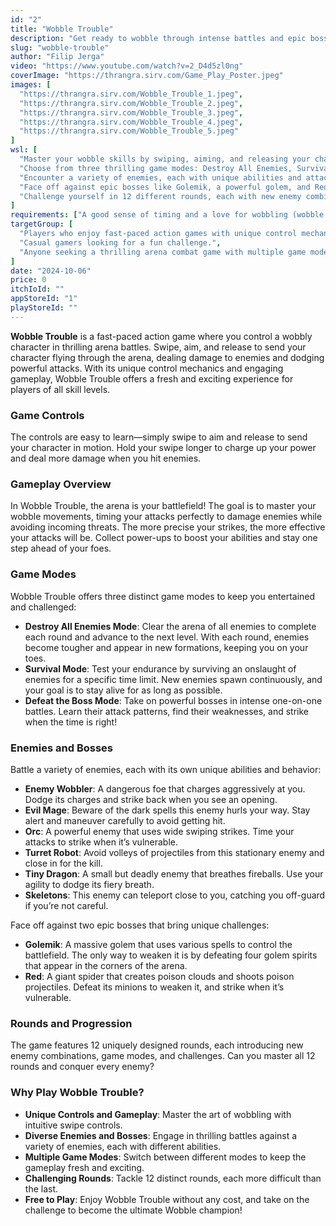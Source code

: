 ```yaml
---
id: "2"
title: "Wobble Trouble"
description: "Get ready to wobble through intense battles and epic boss fights in Wobble Trouble! Swipe, aim, and release to control your wobbly character, defeat various enemies, and master three different game modes."
slug: "wobble-trouble"
author: "Filip Jerga"
video: "https://www.youtube.com/watch?v=2_D4d5zl0ng"
coverImage: "https://thrangra.sirv.com/Game_Play_Poster.jpeg"
images: [
  "https://thrangra.sirv.com/Wobble_Trouble_1.jpeg",
  "https://thrangra.sirv.com/Wobble_Trouble_2.jpeg",
  "https://thrangra.sirv.com/Wobble_Trouble_3.jpeg",
  "https://thrangra.sirv.com/Wobble_Trouble_4.jpeg",
  "https://thrangra.sirv.com/Wobble_Trouble_5.jpeg"
]
wsl: [
  "Master your wobble skills by swiping, aiming, and releasing your character to deal damage.",
  "Choose from three thrilling game modes: Destroy All Enemies, Survival, and Defeat the Boss.",
  "Encounter a variety of enemies, each with unique abilities and attack patterns.",
  "Face off against epic bosses like Golemik, a powerful golem, and Red, a monstrous spider.",
  "Challenge yourself in 12 different rounds, each with new enemy combinations and game modes."
]
requirements: ["A good sense of timing and a love for wobbling (wobble experience optional!)"]
targetGroup: [
  "Players who enjoy fast-paced action games with unique control mechanics.",
  "Casual gamers looking for a fun challenge.",
  "Anyone seeking a thrilling arena combat game with multiple game modes."
]
date: "2024-10-06"
price: 0
itchIoId: ""
appStoreId: "1"
playStoreId: ""
---
```


**Wobble Trouble** is a fast-paced action game where you control a wobbly character in thrilling arena battles. Swipe, aim, and release to send your character flying through the arena, dealing damage to enemies and dodging powerful attacks. With its unique control mechanics and engaging gameplay, Wobble Trouble offers a fresh and exciting experience for players of all skill levels.

### **Game Controls**

The controls are easy to learn—simply swipe to aim and release to send your character in motion. Hold your swipe longer to charge up your power and deal more damage when you hit enemies.

### **Gameplay Overview**

In Wobble Trouble, the arena is your battlefield! The goal is to master your wobble movements, timing your attacks perfectly to damage enemies while avoiding incoming threats. The more precise your strikes, the more effective your attacks will be. Collect power-ups to boost your abilities and stay one step ahead of your foes.

### **Game Modes**

Wobble Trouble offers three distinct game modes to keep you entertained and challenged:

- **Destroy All Enemies Mode**: Clear the arena of all enemies to complete each round and advance to the next level. With each round, enemies become tougher and appear in new formations, keeping you on your toes.
- **Survival Mode**: Test your endurance by surviving an onslaught of enemies for a specific time limit. New enemies spawn continuously, and your goal is to stay alive for as long as possible.
- **Defeat the Boss Mode**: Take on powerful bosses in intense one-on-one battles. Learn their attack patterns, find their weaknesses, and strike when the time is right!

### **Enemies and Bosses**

Battle a variety of enemies, each with its own unique abilities and behavior:

- **Enemy Wobbler**: A dangerous foe that charges aggressively at you. Dodge its charges and strike back when you see an opening.
- **Evil Mage**: Beware of the dark spells this enemy hurls your way. Stay alert and maneuver carefully to avoid getting hit.
- **Orc**: A powerful enemy that uses wide swiping strikes. Time your attacks to strike when it’s vulnerable.
- **Turret Robot**: Avoid volleys of projectiles from this stationary enemy and close in for the kill.
- **Tiny Dragon**: A small but deadly enemy that breathes fireballs. Use your agility to dodge its fiery breath.
- **Skeletons**: This enemy can teleport close to you, catching you off-guard if you’re not careful.

Face off against two epic bosses that bring unique challenges:

- **Golemik**: A massive golem that uses various spells to control the battlefield. The only way to weaken it is by defeating four golem spirits that appear in the corners of the arena.
- **Red**: A giant spider that creates poison clouds and shoots poison projectiles. Defeat its minions to weaken it, and strike when it’s vulnerable.

### **Rounds and Progression**

The game features 12 uniquely designed rounds, each introducing new enemy combinations, game modes, and challenges. Can you master all 12 rounds and conquer every enemy?

### **Why Play Wobble Trouble?**

- **Unique Controls and Gameplay**: Master the art of wobbling with intuitive swipe controls.
- **Diverse Enemies and Bosses**: Engage in thrilling battles against a variety of enemies, each with different abilities.
- **Multiple Game Modes**: Switch between different modes to keep the gameplay fresh and exciting.
- **Challenging Rounds**: Tackle 12 distinct rounds, each more difficult than the last.
- **Free to Play**: Enjoy Wobble Trouble without any cost, and take on the challenge to become the ultimate Wobble champion!
